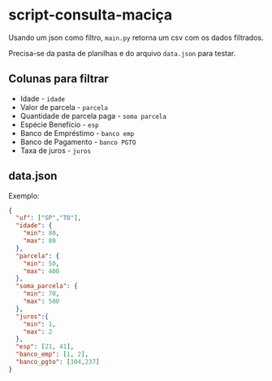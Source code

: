 # script-consulta-maciça

Usando um json como filtro, `main.py` retorna um csv com os dados filtrados.

Precisa-se da pasta de planilhas e do arquivo `data.json` para testar.

## Colunas para filtrar

- Idade - `idade`
- Valor de parcela - `parcela`
- Quantidade de parcela paga - `soma parcela`
- Espécie Benefício - `esp`
- Banco de Empréstimo - `banco emp`
- Banco de Pagamento - `banco PGTO`
- Taxa de juros - `juros`

## data.json

Exemplo:

```json
{
  "uf": ["SP","TO"],
  "idade": {
    "min": 80,
    "max": 80
  },
  "parcela": {
    "min": 50,
    "max": 400
  },
  "soma_parcela": {
    "min": 70,
    "max": 500
  },
  "juros":{
    "min": 1,
    "max": 2
  },
  "esp": [21, 41],
  "banco_emp": [1, 2],
  "banco_pgto": [104,237]
}
```
